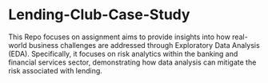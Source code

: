 # Lending-Club-Case-Study
This Repo focuses on assignment aims to provide insights into how real-world business challenges are addressed through Exploratory Data Analysis (EDA). Specifically, it focuses on risk analytics within the banking and financial services sector, demonstrating how data analysis can mitigate the risk associated with lending.
